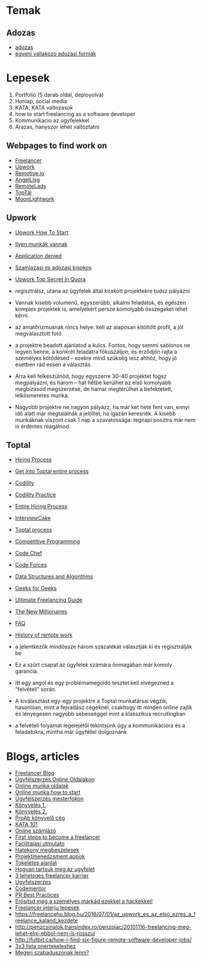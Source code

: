 # Temak

## Adozas
- [adozas](https://www.jogiforum.hu/forum/23/43440)
- [egyeni vallakozo adozasi formak](https://www.mozaikkonyvelo.hu/l/adozasi-formak-egyeni-vallalkozo/)

# Lepesek

1. Portfolio (5 darab oldal, deployolva)
2. Honlap, social media
3. KATA, KATA valtozasok
4. how to start freelancing as a software developer
5. Kommunikacio az ugyfelekkel
6. Arazas, hanyszor lehet valtoztatni

## Webpages to find work on

- [Freelancer](https://www.freelancer.com/work/projects/?funnel=true#)
- [Upwork](https://www.upwork.com/)
- [Remotive.io](https://remotive.io/)
- [AngelLisg](https://angel.co/)
- [RemoteLads](https://remoteleads.io/)
- [TopTal](https://www.toptal.com/)
- [MoonLightwork](https://www.moonlightwork.com/)

## Upwork

- [Upwork How To Start](https://freelancerblog.hu/az-upwork-es-meses-sikerek-igaz-tortenete/)
- [Ilyen munkák vannak](https://freelancerblog.hu/upwork-ilyen-munkakat-talalhatsz-legnagyobb-online-munka-oldalon/)
- [Application denied](https://support.upwork.com/hc/en-us/articles/214180797-Why-was-my-application-to-join-Upwork-not-accepted-)
- [Szamlazasi es adozasi kisokos](https://freelancerblog.hu/upwork-szamlazasi-es-adozasi-kisokos/)
- [Upwork Top Secret in Quora](https://www.quora.com/q/upworktopsecret?q=upwork)


- regisztrálsz, utána az ügyfelek által kirakott projektekre tudsz pályázni
- Vannak kisebb volumenű, egyszerűbb, alkalmi feladatok, és egészen komplex projektek is, amelyekért persze komolyabb összegeket lehet kérni.
- az amatőrizmusnak nincs helye: kell az alaposan kitöltött profil, a jól megválasztott fotó
- a projektre beadott ajánlatod a kulcs. Fontos, hogy semmi sablonos ne legyen benne, a konkrét feladatra fókuszáljon, és érződjön rajta a személyes kötődésed – ezekre mind szükség lesz ahhoz, hogy jó esetben rád essen a választás.
- Arra kell felkészülnöd, hogy egyszerre 30-40 projektet fogsz megpályázni, és három – hat hétbe kerülhet az első komolyabb megbízásod megszerzése, de hamar megtérülhet a befektetett, lelkiismeretes munka.
- Nagyobb projektre ne nagyon pályázz, ha már két hete fent van, ennyi idő alatt már megtalálnák a jelöltet, ha igazán keresnék. A kisebb munkáknak viszont csak 1 nap a szavatossága: tegnapi posztra már nem is érdemes reagálnod.


## Toptal

- [Hiring Process](https://dev.to/aviaryan/the-toptal-hiring-process-for-freelancers-27jp)
- [Get Into Toptal entire process](https://medium.com/@karolisram/getting-into-toptal-the-entire-process-f3ee4f931949)
- [Codility](https://www.codility.com/)
- [Codility Practice](https://app.codility.com/programmers/lessons/1-iterations/)
- [Entire Hiring Process](https://medium.com/@karolisram/getting-into-toptal-the-entire-process-f3ee4f931949)
- [InterviewCake](https://www.interviewcake.com/)
- [Toptal process](https://carlosroso.com/how-i-got-into-the-most-exclusive-remote-working-platforms/)
- [Competitive Programming](https://aviaryan.com/letters/getting-started-with-cp)
- [Code Chef](https://www.codechef.com/)
- [Code Forces](https://codeforces.com/)
- [Data Structures and Algorithms](https://discuss.codechef.com/t/data-structures-and-algorithms/6599)
- [Geeks for Geeks](https://www.geeksforgeeks.org/fundamentals-of-algorithms/)
- [Ultimate Freelancing Guide](https://www.toptal.com/ultimate-freelancing-guide)
- [The New Millionaires](https://www.toptal.com/insights/future-of-work/millionaire-freelancing-career)
- [FAQ](https://www.toptal.com/faq)
- [History of remote work](https://www.toptal.com/insights/future-of-work/history-of-remote-work)

- a jelentkezők mindössze három százalékát választják ki és regisztrálják be
- Ez a szűrt csapat az ügyfelek számára önmagában már komoly garancia.
- Itt egy angol és egy problémamegoldó tesztet kell elvégezned a “felvételi” során.
- A kiválasztást egy-egy projektre a Toptal munkatársai végzik, hasonlóan, mint a fejvadász cégeknél, csakhogy itt minden online zajlik és lényegesen nagyobb sebességgel mint a klasszikus recruitingban
- a felvételi folyamat legelejétől tekintsünk úgy a kommunikációra és a feladatokra, mintha már ügyféllel dolgoznánk


# Blogs, articles

- [Freelancer Blog](https://freelancerblog.hu/)
- [Ügyfélszerzés Online Oldalakon](https://freelancerblog.hu/ugyfelszerzes-online-munka-oldalakon/)
- [Online munka oldalak](https://freelancerblog.hu/301-online-munka-oldal/)
- [Online munka how to start](https://freelancerblog.hu/online-munka-oldalak-upwork-freelancer-toptal-es-tarsaik/)
- [Ügyfélszerzés mesterfokon](https://freelancerblog.hu/ugyfelszerzes-mesterfokon-meetup-beszamolo/)
- [Könyvelés 1.](https://freelancerblog.hu/konyvelovaltas-reality-01-az-elso-talalkozo/)
- [Könyvelés 2.](https://freelancerblog.hu/a-negyzethalos-multbol-a-digitalis-utopiaba/)
- [ProAb könyvelő cég](https://proab.hu/)
- [KATA 101](https://prezi.com/view/eFHMDilnRhJ9c57LYlFi/)
- [Online számlázó](https://www.szamlazz.hu/szamla/main)
- [First steps to become a freelancer](https://freelancerblog.hu/elso-lepesek-a-szabaduszas-es-ugyfelszerzes-fele/)
- [Facilitalasi utmutato](https://freelancerblog.hu/facilitalasi-utmutato-megbeszelesek-szuperhoseinek/)
- [Hatekony megbeszelesek](https://freelancerblog.hu/hatekony-megbeszelesek-6-aranyszabalya/)
- [Projektmenedzsment appok](https://freelancerblog.hu/51-kihagyhatatlan-projektmenedzsment-app/)
- [Tokeletes ajanlat](https://freelancerblog.hu/tokeletes-arajanlat/)
- [Hogyan tartsuk meg az ugyfelet](https://freelancerblog.hu/hogyan-tartsuk-meg-az-ugyfeleinket/)
- [3 lehetsges freelancer karrier](https://freelancerblog.hu/a-freelancer-karrier-3-lehetseges-utvonala/)
- [Ugyfelszerzes](https://freelancerblog.hu/ugyfelszerzes-karantenon-innen-es-tul/?fbclid=IwAR3zGW7lEgXvY5TFFJrC-ratxhDjeHyPaSsctCnXiCXtQs9o0uKFrRLixW4)
- [Codementor](https://www.codementor.io/mentor/apply)
- [PR Best Practices](https://hackernoon.com/this-is-what-i-learnt-after-making-over-1000-code-reviews-ad4r3ujy?source=rss)
- [Erősítsd meg a személyes márkád ezekkel a hackekkel!](https://freelancerblog.hu/erositsd-meg-a-szemelyes-markad-ezekkel-a-hackekkel/)
- [Freelancer interju lepesek](https://freelancerblog.hu/magyar-freelancer-reality-interju-gabnay-mateval/?mc_cid=bb7e8d3a17&mc_eid=bfd58002af)
- https://freelancehu.blog.hu/2016/07/01/az_upwork_es_az_elso_ezres_a_freelance_kaland_kezdete
- http://penzcsinalok.transindex.ro/penzpiac/20101116-freelancing-meg-lehet-elni-ebbol-nem-is-rosszul
- http://fullbit.ca/how-i-find-six-figure-remote-software-developer-jobs/
- [3x3 lista onertekeleshez](https://freelancerblog.hu/a-3x3-as-lista-ami-alapjan-ertekeld-magad-kulonosen-nehez-helyzetekben/?mc_cid=bb7e8d3a17&mc_eid=bfd58002af)
- [Megeri szabaduszonak lenni?](https://www.pixeldesigns.hu/megeri-szabaduszonak-lenni)
